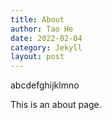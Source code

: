 ```yaml
---
title: About
author: Tao He
date: 2022-02-04
category: Jekyll
layout: post
---
```

abcdefghijklmno


This is an about page.